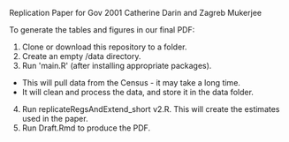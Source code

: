 Replication Paper for Gov 2001
Catherine Darin and Zagreb Mukerjee

To generate the tables and figures in our final PDF:
1) Clone or download this repository to a folder. 
2) Create an empty /data directory. 
3) Run 'main.R' (after installing appropriate packages). 
- This will pull data from the Census - it may take a long time. 
- It will clean and process the data, and store it in the data folder. 
4) Run replicateRegsAndExtend_short v2.R. This will create the estimates used in the paper. 
5) Run Draft.Rmd to produce the PDF. 
